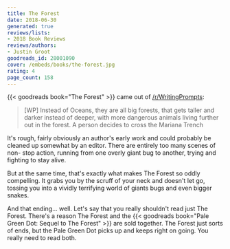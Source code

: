 ```yaml
---
title: The Forest
date: 2018-06-30
generated: true
reviews/lists:
- 2018 Book Reviews
reviews/authors:
- Justin Groot
goodreads_id: 28001090
cover: /embeds/books/the-forest.jpg
rating: 4
page_count: 158
---
```

{{< goodreads book="The Forest" >}} came out of [/r/WritingPrompts](https://www.reddit.com/r/WritingPrompts/comments/2ueggh/wp_instead_of_oceans_they_are_all_big_forests/co7rxc7/):  

> [WP] Instead of Oceans, they are all big forests, that gets taller and darker instead of deeper, with more dangerous animals living further out in the forest. A person decides to cross the Mariana Trench

<!--more-->

It's rough, fairly obviously an author's early work and could probably be cleaned up somewhat by an editor. There are entirely too many scenes of non- stop action, running from one overly giant bug to another, trying and fighting to stay alive.  

But at the same time, that's exactly what makes The Forest so oddly compelling. It grabs you by the scruff of your neck and doesn't let go, tossing you into a vividly terrifying world of giants bugs and even bigger snakes.  

And that ending... well. Let's say that you really shouldn't read just The Forest. There's a reason The Forest and the {{< goodreads book="Pale Green Dot: Sequel to The Forest" >}} are sold together. The Forest just sorts of ends, but the Pale Green Dot picks up and keeps right on going. You really need to read both.